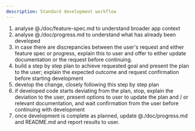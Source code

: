 ```yaml
---
description: Standard development workflow
---
```


1. analyse @./doc/feature-spec.md to understand broader app context
2. analyse @./doc/progress.md to understand what has already been developed
3. in case there are discrepancies between the user's request and either feature spec or progress, explain this to user and offer to either update documentation or the request before continuing.
4. build a step by step plan to achieve requested goal and present the plan to the user; explain the expected outcome and request confirmation before starting development
5. develop the change, closely following this step by step plan
6. if developed code starts deviating from the plan, stop, explain the deviation to the user, present options to user to update the plan and / or relevant documentation, and wait confirmation from the user before continuing with development
7. once development is complete as planned, update @./doc/progress.md and README.md and report results to user.
